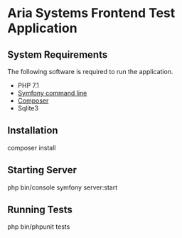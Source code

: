 # Aria Systems Frontend Test Application

## System Requirements

The following software is required to run the application.
* PHP 7.1
* [Symfony command line](https://symfony.com/download "Download Symfony")
* [Composer](https://getcomposer.org/)
* Sqlite3

## Installation

composer install

## Starting Server

php bin/console symfony server:start

## Running Tests

php bin/phpunit tests